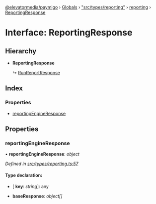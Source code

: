 [@elevatormedia/paymigo](../README.md) › [Globals](../globals.md) › ["src/types/reporting"](../modules/_src_types_reporting_.md) › [reporting](../modules/_src_types_reporting_.reporting.md) › [ReportingResponse](_src_types_reporting_.reporting.reportingresponse.md)

# Interface: ReportingResponse

## Hierarchy

-   **ReportingResponse**

    ↳ [RunReportResponse](_src_types_reporting_.reporting.runreportresponse.md)

## Index

### Properties

-   [reportingEngineResponse](_src_types_reporting_.reporting.reportingresponse.md#reportingengineresponse)

## Properties

### reportingEngineResponse

• **reportingEngineResponse**: _object_

_Defined in [src/types/reporting.ts:57](https://github.com/ELEVATORmedia/paymigo/blob/db26ee3/src/types/reporting.ts#L57)_

#### Type declaration:

-   \[ **key**: _string_\]: any

-   **baseResponse**: _object[]_
